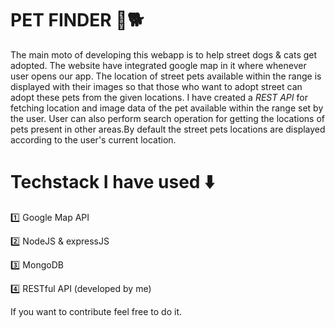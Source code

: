 # PET FINDER 🐶🐕

The main moto of developing this webapp is to help street dogs & cats get adopted.
The website have integrated google map in it where whenever user opens our app. The location of street pets available within the range is displayed with their images so that those who want to adopt street can adopt these pets from the given locations.
I have created a _*REST API*_ for fetching location and image data of the pet available within the range set by the user. User can also perform search operation for getting the locations of pets present in other areas.By default the street pets locations are displayed according to the user's current location.

# Techstack I have used ⬇️
1️⃣ Google Map API

2️⃣ NodeJS & expressJS

3️⃣ MongoDB

4️⃣ RESTful API (developed by me)

If you want to contribute feel free to do it.
